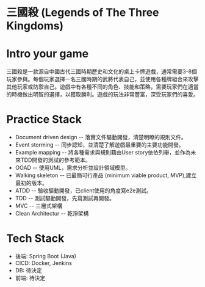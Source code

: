 
# 三國殺 (Legends of The Three Kingdoms)
# Intro your game
三國殺是一款源自中國古代三國時期歷史和文化的桌上卡牌遊戲，通常需要3-8個玩家參與。每個玩家選擇一名三國時期的武將代表自己，並使用各種牌組合來攻擊其他玩家或防禦自己。遊戲中有各種不同的角色、技能和策略，需要玩家們在適當的時機做出明智的選擇，以獲取勝利。遊戲的玩法非常豐富，深受玩家們的喜愛。



# Practice Stack
- Document driven design -- 落實文件驅動開發，清楚明瞭的規則文件。
- Event storming -- 同步認知，並清楚了解遊戲最重要的主要功能開發。
- Example mapping -- 將各種需求與規則藉由User story依依列舉，並作為未來TDD開發的測試的參考範本。
- OOAD -- 使用UML，需求分析並設計領域模型。
- Walking skeleton -- 已最簡可行產品 (minimum viable product, MVP),建立最初的版本。
- ATDD -- 驗收驅動開發，已client使用的角度寫e2e測試。
- TDD -- 測試驅動開發，先寫測試再開發。
- MVC -- 三層式架構
 - Clean Architectur -- 乾淨架構
   
# Tech Stack
- 後端: Spring Boot (Java)
- CICD: Docker, Jenkins
- DB: 待決定
- 前端: 待決定
   
